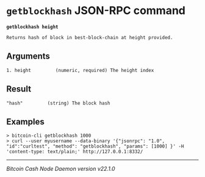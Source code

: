 `getblockhash` JSON-RPC command
===============================

**`getblockhash height`**

```
Returns hash of block in best-block-chain at height provided.
```

Arguments
---------

```
1. height         (numeric, required) The height index
```

Result
------

```
"hash"         (string) The block hash
```

Examples
--------

```
> bitcoin-cli getblockhash 1000
> curl --user myusername --data-binary '{"jsonrpc": "1.0", "id":"curltest", "method": "getblockhash", "params": [1000] }' -H 'content-type: text/plain;' http://127.0.0.1:8332/
```

***

*Bitcoin Cash Node Daemon version v22.1.0*
